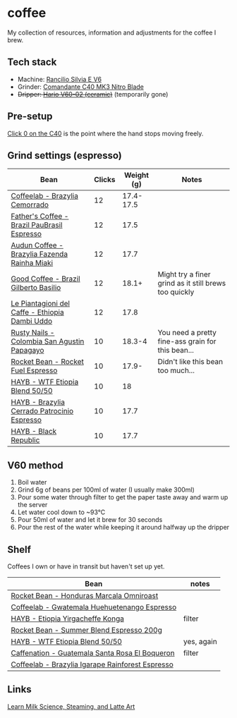 # coffee

My collection of resources, information and adjustments for the coffee I brew.

## Tech stack

- Machine: [Rancilio Silvia E V6](https://www.konesso.pl/product-pol-4222-Ekspres-do-kawy-Rancilio-Silvia-E-Black-V6-2020-Nero-uniw.html?gclid=EAIaIQobChMI3KD_yIG06gIVNgCiAx1RGgiCEAQYASABEgJcz_D_BwE)
- Grinder: [Comandante C40 MK3 Nitro Blade](https://www.coffeedesk.pl/product/4108/Mlynek-Comandante-C40-Mk3-Nitro-Blade-Wenge)
- ~~Dripper: [Hario V60-02 (ceramic)](https://www.coffeedesk.pl/product/224/Hario-Ceramiczny-Drip-V60-02-Bialy)~~ (temporarily gone)

## Pre-setup

[Click 0 on the C40](https://www.youtube.com/watch?v=UN1X4ELC3-o) is the point where the hand stops moving freely.

## Grind settings (espresso)

| Bean                                                                                                                                            | Clicks | Weight (g) | Notes                                                 |
| ----------------------------------------------------------------------------------------------------------------------------------------------- | ------ | ---------- | ----------------------------------------------------- |
| [Coffeelab - Brazylia Cemorrado](https://www.coffeedesk.pl/product/5607/Coffeelab-Brazylia-Cemorrado-Sweet-Edition-Espresso-250G)               | 12     | 17.4-17.5  |
| [Father's Coffee - Brazil PauBrasil Espresso](https://www.coffeedesk.pl/product/8784/Father-S-Coffee-Brazil-Paubrasil-Espresso)                 | 12     | 17.5       |
| [Audun Coffee - Brazylia Fazenda Rainha Miaki](https://www.coffeedesk.pl/product/8038/Audun-Coffee-Brazylia-Fazenda-Rainha-Miaki-Espresso-250G) | 12     | 17.7       |
| [Good Coffee - Brazil Gilberto Basilio](https://www.goodcoffee.pl/brazylia-gilberto-basilio-id-133)                                             | 12     | 18.1+      | Might try a finer grind as it still brews too quickly |
| [Le Piantagioni del Caffe - Ethiopia Dambi Uddo](https://www.coffeedesk.pl/product/9245/Le-Piantagioni-Del-Caffe-Ethiopia-Dambi-Uddo-250G)      | 12     | 17.8       |
| [Rusty Nails - Colombia San Agustin Papagayo](https://www.coffeedesk.pl/premium/product/202/Rusty-Nails-Colombia-San-Agustin-Papagayo-250G)     | 10     | 18.3-4     | You need a pretty fine-ass grain for this bean...     |
| [Rocket Bean - Rocket Fuel Espresso](https://www.coffeedesk.pl/premium/product/132/Rocket-Bean-Rocket-Fuel-Espresso-500G)                       | 10     | 17.9-      | Didn't like this bean too much...                     |
| [HAYB - WTF Etiopia Blend 50/50](https://www.coffeedesk.pl/product/13739/Espresso-Miesiaca-Hayb-Wtf-Etiopia-Blend-50-50-250G)                   | 10     | 18         |
| [HAYB - Brazylia Cerrado Patrocinio Espresso](https://www.coffeedesk.pl/product/11992/Hayb-Brazylia-Cerrado-Patrocinio-Espresso-250G)           | 10     | 17.7       |
| [HAYB - Black Republic](https://www.coffeedesk.pl/product/6168/Hayb-Black-Republic-250G)                                                        | 10     | 17.7       |

## V60 method

1. Boil water
2. Grind 6g of beans per 100ml of water (I usually make 300ml)
3. Pour some water through filter to get the paper taste away and warm up the server
4. Let water cool down to ~93°C
5. Pour 50ml of water and let it brew for 30 seconds
6. Pour the rest of the water while keeping it around halfway up the dripper

## Shelf

Coffees I own or have in transit but haven't set up yet.

| Bean                                                                                                                                                    | notes      |
| ------------------------------------------------------------------------------------------------------------------------------------------------------- | ---------- |
| [Rocket Bean - Honduras Marcala Omniroast](https://www.coffeedesk.pl/product/6864/Rocket-Bean-Honduras-Marcala-Omniroast)                               |
| [Coffeelab - Gwatemala Huehuetenango Espresso](https://www.coffeedesk.pl/product/6986/Coffeelab-Gwatemala-Huehuetenango-Espresso)                       |
| [HAYB - Etiopia Yirgacheffe Konga](https://www.coffeedesk.pl/product/13508/Hayb-Etiopia-Yirgacheffe-Konga)                                              | filter     |
| [Rocket Bean - Summer Blend Espresso 200g](https://www.coffeedesk.pl/product/13645/Rocket-Bean-Summer-Blend-Espresso-200G)                              |
| [HAYB - WTF Etiopia Blend 50/50](https://www.coffeedesk.pl/product/13739/Hayb-Wtf-Etiopia-Blend-50-50-250G)                                             | yes, again |
| [Caffenation - Guatemala Santa Rosa El Boqueron](https://www.coffeedesk.pl/product/13888/Przelew-Miesiaca-Caffenation-Guatemala-Santa-Rosa-El-Boqueron) | filter     |
| [Coffeelab - Brazylia Igarape Rainforest Espresso](https://www.coffeedesk.pl/product/14002/Coffeelab-Brazylia-Igarape-Rainforest-Espresso)              |

## Links

[Learn Milk Science, Steaming, and Latte Art](https://www.youtube.com/watch?v=x5nOFirDRTo)
